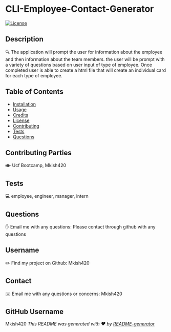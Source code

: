 # CLI-Employee-Contact-Generator 

 [![License](https://img.shields.io/badge/License-MIT-blue.svg)](https://opensource.org/licenses/MIT)

  ## Description
  🔍 The application will prompt the user for information about the employee and then information about the team members. the user will be prompt with a variety of questions based on user input of type of employee. Once completed user is able to create a html file that will create an individual card for each type of employee. 

  ## Table of Contents
   * [Installation](#-Installation)
   * [Usage](#-Usage)
   * [Credits](#-Credits)
   * [License](#-License)
   * [Contributing](#-Contributing)
   * [Tests](#-Tests)
   * [Questions](#-Questions)
  
  ## Contributing Parties
  👪 Ucf  Bootcamp, Mkish420

  ## Tests
  💻 employee, engineer, manager, intern

  ## Questions
  ✋ Email me with any questions: Please contact through github with any questions

  ## Username
  ✏️ Find my project on Github: Mkish420

  ## Contact
  ✉️ Email me with any questions or concerns: Mkish420

  ## GitHub Username
   Mkish420
  _This README was generated with ❤️ by [README-generator](https://github.com/Mkish420/MyREADME)_
